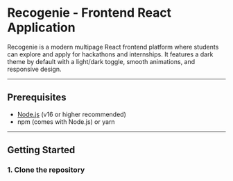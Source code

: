 # Recogenie - Frontend React Application

Recogenie is a modern multipage React frontend platform where students can explore and apply for hackathons and internships. It features a dark theme by default with a light/dark toggle, smooth animations, and responsive design.

---

## Prerequisites

- [Node.js](https://nodejs.org/en/) (v16 or higher recommended)
- npm (comes with Node.js) or yarn

---

## Getting Started

### 1. Clone the repository

